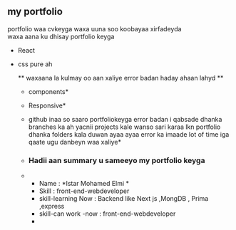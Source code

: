 ## my portfolio
portfolio waa cvkeyga waxa uuna soo koobayaa xirfadeyda  
waxa aana ku dhisay portfolio keyga 
- React
- css pure ah

  ** waxaana la kulmay oo aan xaliye error badan haday ahaan lahyd **
  * components*
  * Responsive*
  * github inaa so saaro portfoliokeyga error badan i qabsade dhanka branches ka ah yacnii projects kale wanso sari karaa lkn portfolio dhanka folders kala duwan ayaa ayaa error ka imaade lot of time iga qaate ugu danbeyn waa xaliye*
 
  * ### Hadii aan summary u sameeyo my portfolio keyga
  * - Name : *Istar Mohamed Elmi *
    - Skill : front-end-webdeveloper
    - skill-learning Now : Backend like Next js ,MongDB , Prima ,express
    - skill-can work -now : front-end-webdeveloper
    - 

    
    
